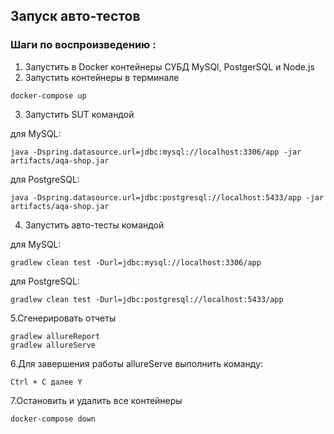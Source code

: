 ## Запуск авто-тестов
### Шаги по воспроизведению :
1. Запустить в Docker контейнеры СУБД MySQl, PostgerSQL и Node.js
1. Запустить контейнеры в терминале
``` 
docker-compose up
```
3. Запустить SUT командой
   
для MySQL:
``` 
java -Dspring.datasource.url=jdbc:mysql://localhost:3306/app -jar artifacts/aqa-shop.jar
```
для PostgreSQL:
```
java -Dspring.datasource.url=jdbc:postgresql://localhost:5433/app -jar artifacts/aqa-shop.jar
```
4. Запустить авто-тесты командой 
   
для MySQL:
```
gradlew clean test -Durl=jdbc:mysql://localhost:3306/app
```
для PostgreSQL:
```
gradlew clean test -Durl=jdbc:postgresql://localhost:5433/app
```

5.Сгенерировать отчеты
``` 
gradlew allureReport
gradlew allureServe
``` 
6.Для завершения работы allureServe выполнить команду:
```
Ctrl + С далее Y
```

7.Остановить и удалить все контейнеры
``` 
docker-compose down 
``` 
